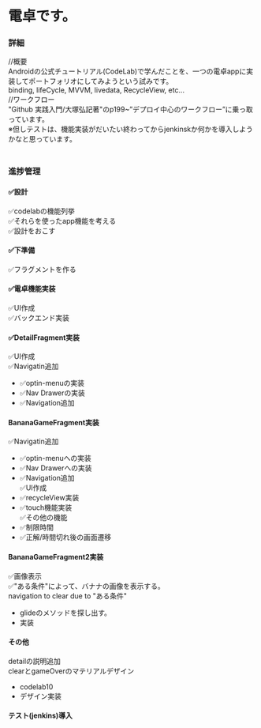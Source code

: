 # 電卓です。  

### 詳細  
//概要  
Androidの公式チュートリアル(CodeLab)で学んだことを、一つの電卓appに実装してポートフォリオにしてみようという試みです。  
binding, lifeCycle, MVVM, livedata, RecycleView, etc...  
//ワークフロー  
"Github 実践入門/大塚弘記著"のp199~”デプロイ中心のワークフロー”に乗っ取っています。  
※但しテストは、機能実装がだいたい終わってからjenkinskか何かを導入しようかなと思っています。  
　　
### 進捗管理
#### ✅設計  
✅codelabの機能列挙  
✅それらを使ったapp機能を考える  
✅設計をおこす  
#### ✅下準備  
✅フラグメントを作る  
#### ✅電卓機能実装  
✅UI作成  
✅バックエンド実装  
#### ✅DetailFragment実装  
✅UI作成  
✅Navigatin追加  
  - ✅optin-menuの実装  
  - ✅Nav Drawerの実装  
  - ✅Navigation追加
#### BananaGameFragment実装  
✅Navigatin追加  
  - ✅optin-menuへの実装  
  - ✅Nav Drawerへの実装  
  - ✅Navigation追加  
✅UI作成
 - ✅recycleView実装  
 - ✅touch機能実装  
✅その他の機能  
 - ✅制限時間
 - ✅正解/時間切れ後の画面遷移   
#### BananaGameFragment2実装  
✅画像表示  
✅"ある条件"によって、バナナの画像を表示する。  
navigation to clear due to "ある条件"  
 - glideのメソッドを探し出す。  
 - 実装  
#### その他  
detailの説明追加    
clearとgameOverのマテリアルデザイン  
  - codelab10  
  - デザイン実装  
#### テスト(jenkins)導入  
